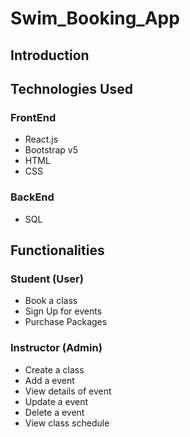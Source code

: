# Swim_Booking_App

## Introduction 

## Technologies Used 

### FrontEnd
- React.js
- Bootstrap v5
- HTML
- CSS

### BackEnd
- SQL

## Functionalities

### Student (User)
- Book a class
- Sign Up for events 
- Purchase Packages

### Instructor (Admin)
- Create a class
- Add a event
- View details of event
- Update a event
- Delete a event
- View class schedule